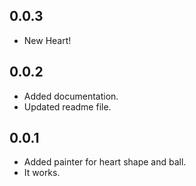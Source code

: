 ## 0.0.3

* New Heart!
## 0.0.2

* Added documentation.
* Updated readme file. 
## 0.0.1

* Added painter for heart shape and ball.
* It works.
